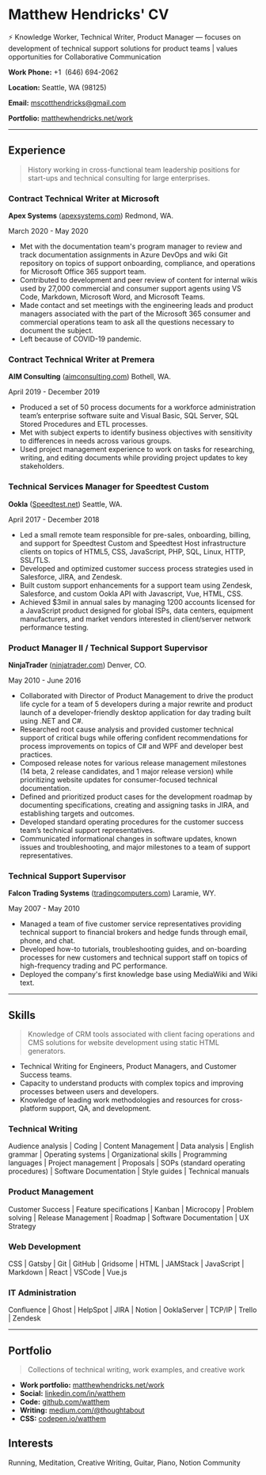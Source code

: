 # Matthew Hendricks' CV

⚡ Knowledge Worker, Technical Writer, Product Manager — focuses on development of technical support solutions for product teams | values opportunities for Collaborative Communication

**Work Phone:** +1 ‪ (646) 694-2062

**Location:** Seattle, WA (98125)

**Email:** [mscotthendricks@gmail.com](mailto:mscotthendricks@gmail.com)

**Portfolio:** [matthewhendricks.net/work](https://www.matthewhendricks.net/work)

---

## Experience

> History working in cross-functional team leadership positions for start-ups and technical consulting for large enterprises.

### Contract Technical Writer at Microsoft

**Apex Systems** ([apexsystems.com](http://apexsystems.com/)) Redmond, WA.

March 2020 - May 2020

- Met with the documentation team's program manager to review and track documentation assignments in Azure DevOps and wiki Git repository on topics of support onboarding, compliance, and operations for Microsoft Office 365 support team.
- Contributed to development and peer review of content for internal wikis used by 27,000 commercial and consumer support agents using VS Code, Markdown, Microsoft Word, and Microsoft Teams.
- Made contact and set meetings with the engineering leads and product managers associated with the part of the Microsoft 365 consumer and commercial operations team to ask all the questions necessary to document the subject.
- Left because of COVID-19 pandemic.

### Contract Technical Writer at Premera

**AIM Consulting** ([aimconsulting.com](http://aimconsulting.com/)) Bothell, WA.

April 2019 - December 2019

- Produced a set of 50 process documents for a workforce administration team’s enterprise software suite and Visual Basic, SQL Server, SQL Stored Procedures and ETL processes.
- Met with subject experts to identify business objectives with sensitivity to differences in needs across various groups.
- Used project management experience to work on tasks for researching, writing, and editing documents while providing project updates to key stakeholders.

### Technical Services Manager for Speedtest Custom

**Ookla** ([Speedtest.net](https://www.speedtest.net/)) Seattle, WA.

April 2017 - December 2018

- Led a small remote team responsible for pre-sales, onboarding, billing, and support for Speedtest Custom and Speedtest Host infrastructure clients on topics of HTML5, CSS, JavaScript, PHP, SQL, Linux, HTTP, SSL/TLS.
- Developed and optimized customer success process strategies used in Salesforce, JIRA, and Zendesk.
- Built custom support enhancements for a support team using Zendesk, Salesforce, and custom Ookla API with Javascript, Vue, HTML, CSS.
- Achieved $3mil in annual sales by managing 1200 accounts licensed for a JavaScript product designed for global ISPs, data centers, equipment manufacturers, and market vendors interested in client/server network performance testing.

### Product Manager II / Technical Support Supervisor

**NinjaTrader** ([ninjatrader.com](http://ninjatrader.com)) Denver, CO.

May 2010 - June 2016

- Collaborated with Director of Product Management to drive the product life cycle for a team of 5 developers during a major rewrite and product launch of a developer-friendly desktop application for day trading built using .NET and C#.
- Researched root cause analysis and provided customer technical support of critical bugs while offering confident recommendations for process improvements on topics of C# and WPF and developer best practices.
- Composed release notes for various release management milestones (14 beta, 2 release candidates, and 1 major release version) while prioritizing website updates for consumer-focused technical documentation.
- Defined and prioritized product cases for the development roadmap by documenting specifications, creating and assigning tasks in JIRA, and establishing targets and outcomes.
- Developed standard operating procedures for the customer success team’s technical support representatives.
- Communicated informational changes in software updates, known issues and troubleshooting, and major milestones to a team of support representatives.

### Technical Support Supervisor

**Falcon Trading Systems** ([tradingcomputers.com](https://www.tradingcomputers.com/)) Laramie, WY.

May 2007 - May 2010 

- Managed a team of five customer service representatives providing technical support to financial brokers and hedge funds through email, phone, and chat.
- Developed how-to tutorials, troubleshooting guides, and on-boarding processes for new customers and technical support staff on topics of high-frequency trading and PC performance.
- Deployed the company's first knowledge base using MediaWiki and Wiki text.

---

## Skills

> Knowledge of CRM tools associated with client facing operations and CMS solutions for website development using static HTML generators.

- Technical Writing for Engineers, Product Managers, and Customer Success teams.
- Capacity to understand products with complex topics and improving processes between users and developers.
- Knowledge of leading work methodologies and resources for cross-platform support, QA, and development.

### Technical Writing

Audience analysis | Coding | Content Management | Data analysis | English grammar | Operating systems | Organizational skills | Programming languages | Project management | Proposals | SOPs (standard operating procedures) | Software Documentation | Style guides | Technical manuals

### Product Management

Customer Success | Feature specifications | Kanban | Microcopy | Problem solving | Release Management | Roadmap | Software Documentation | UX Strategy

### Web Development

CSS | Gatsby | Git | GitHub | Gridsome | HTML | JAMStack | JavaScript | Markdown | React | VSCode | Vue.js

### IT Administration

Confluence | Ghost | HelpSpot | JIRA | Notion | OoklaServer | TCP/IP | Trello | Zendesk

---

## Portfolio

> Collections of technical writing, work examples, and creative work

- **Work portfolio:** [matthewhendricks.net/work](http://www.matthewhendricks.net/work)
- **Social:** [linkedin.com/in/watthem](https://www.linkedin.com/in/watthem)
- **Code:** [github.com/watthem](http://github.com/watthem)
- **Writing:** [medium.com/@thoughtabout](http://medium.com/@thoughtabout)
- **CSS:** [codepen.io/watthem](https://codepen.io/watthem)

## Interests

Running, Meditation, Creative Writing, Guitar, Piano, Notion Community
